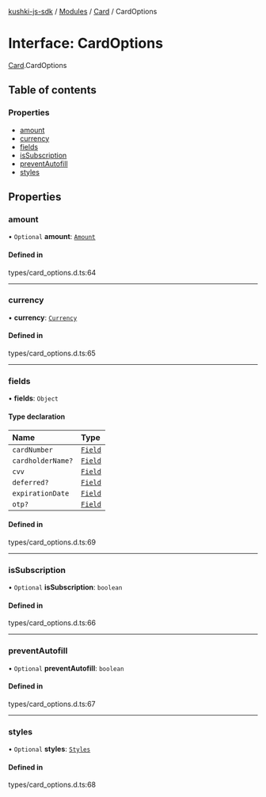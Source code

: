 [kushki-js-sdk](../README.md) / [Modules](../modules.md) / [Card](../modules/Card.md) / CardOptions

# Interface: CardOptions

[Card](../modules/Card.md).CardOptions

## Table of contents

### Properties

- [amount](Card.CardOptions.md#amount)
- [currency](Card.CardOptions.md#currency)
- [fields](Card.CardOptions.md#fields)
- [isSubscription](Card.CardOptions.md#issubscription)
- [preventAutofill](Card.CardOptions.md#preventautofill)
- [styles](Card.CardOptions.md#styles)

## Properties

### amount

• `Optional` **amount**: [`Amount`](Card.Amount.md)

#### Defined in

types/card_options.d.ts:64

___

### currency

• **currency**: [`Currency`](../modules/Card.md#currency)

#### Defined in

types/card_options.d.ts:65

___

### fields

• **fields**: `Object`

#### Type declaration

| Name | Type |
| :------ | :------ |
| `cardNumber` | [`Field`](Card.Field.md) |
| `cardholderName?` | [`Field`](Card.Field.md) |
| `cvv` | [`Field`](Card.Field.md) |
| `deferred?` | [`Field`](Card.Field.md) |
| `expirationDate` | [`Field`](Card.Field.md) |
| `otp?` | [`Field`](Card.Field.md) |

#### Defined in

types/card_options.d.ts:69

___

### isSubscription

• `Optional` **isSubscription**: `boolean`

#### Defined in

types/card_options.d.ts:66

___

### preventAutofill

• `Optional` **preventAutofill**: `boolean`

#### Defined in

types/card_options.d.ts:67

___

### styles

• `Optional` **styles**: [`Styles`](Card.Styles.md)

#### Defined in

types/card_options.d.ts:68
